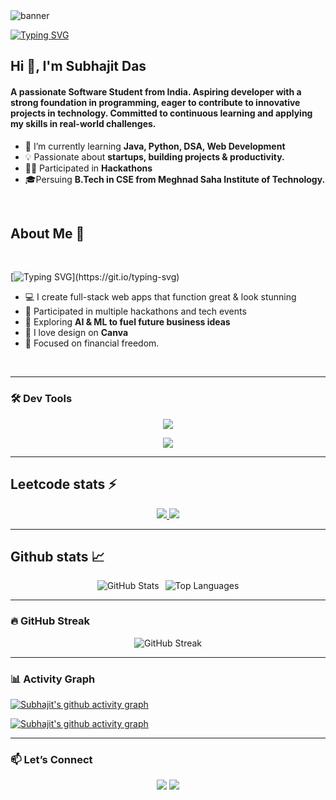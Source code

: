 <!-- Profile views -->
<!-- <p align="left"> <img src="https://komarev.com/ghpvc/?username=sksameersalam&label=Profile%20views&color=0e75b6&style=flat" alt="dampdigits" /> </p> -->
<!-- Banner -->
<picture>
  <!-- dark theme -->
  <source media="(prefers-color-scheme: dark)" srcset="profilePic/proimg.png">
  <!-- light theme -->
  <source media="(prefers-color-scheme: light)" srcset="profilePic/proimg.png">
  <img alt="banner" src="banners/dampdigitsDarkbg.jpg">
</picture>

[![Typing SVG](https://readme-typing-svg.demolab.com?font=Press+Start+2P&size=25&pause=4000&color=0000FFF&width=800&height=60&lines=%F0%9F%94%8D+whoami)](https://git.io/typing-svg)

<h2>Hi 👋, I'm Subhajit Das</h1>
<h4>A passionate Software Student from India. Aspiring developer with a strong foundation in programming, eager to contribute to innovative
 projects in technology. Committed to continuous learning and applying my skills in real-world challenges.
 </h4>

- 🌱 I’m currently learning **Java, Python, DSA, Web Development**
- 💡 Passionate about **startups, building projects & productivity.**
- 👨‍💻 Participated in **Hackathons**
- 🎓Persuing **B.Tech in CSE from Meghnad Saha Institute of Technology.**
<br>

## About Me 🚀
<br>

[![Typing SVG](https://readme-typing-svg.demolab.com?font=Press+Start+2P&size=25&pause=1000&color=9B4EF7&width=1000&lines=Full+Stack+Developer;Competitive+Programmer;Passionate+Python+Coder;AI+Enthusiast;)](https://git.io/typing-svg)
- 💻 I create full-stack web apps that function great & look stunning
- 🧠 Participated in multiple hackathons and tech events
- 🤖 Exploring **AI & ML to fuel future business ideas**
- 🎨 I love design on **Canva**
- 🚀 Focused on financial freedom.
<br>

---

### 🛠️ Dev Tools

<!-- Dark Mode -->
<a href="https://github.com/Subhajitindia99das#gh-dark-mode-only">
  <p align="center">
    <img src="https://skillicons.dev/icons?i=html,css,js,tailwind,python,java,react,nodejs,git,github,bootstrap,mongodb,postman,vercel,npm,wordpress,vscode,pycharm,bash,powershell,vim&perline=8" />
  </p>
</a>

<!-- Light Mode -->
<a href="https://github.com/Subhajitindia99das#gh-light-mode-only">
  <p align="center">
    <img src="https://skillicons.dev/icons?i=html,css,js,tailwind,python,java,react,nodejs,git,github,bootstrap,mongodb,postman,vercel,npm,wordpress,vscode,pycharm,bash,powershell,vim&perline=8&theme=light" />
  </p>
</a>

---

## Leetcode stats ⚡
<!-- ![LeetCode Stats](https://leetcard.jacoblin.cool/Subho11?theme=radical&font=Fira%20Mono&ext=heatmap) -->
<p align="center">
  <!-- Dark Mode -->
  <a href="https://github.com/Subho11#gh-dark-mode-only">
    <img src="https://leetcard.jacoblin.cool/Subho11?theme=chartreuse&font=Baloo%20Bhai%202&ext=heatmap"/>
<!--     ![LeetCode Stats](https://leetcard.jacoblin.cool/JacobLinCool?theme=chartreuse&font=Baloo%20Bhai%202&ext=heatmap) -->
  </a>
  <!-- Light Mode -->
  <a href="https://github.com/Subho11#gh-light-mode-only">
    <img src="https://leetcard.jacoblin.cool/Subho11?theme=chartreuse&font=Baloo%20Bhai%202&ext=heatmap"/>
  </a>
</p>


---

<!-- Github Stats -->
## Github stats 📈
<p align="center" style="display: flex; flex-drction: row; flex-wrap: wrap; justify-content: center; gap: 10px;">
  <!-- Dark Mode -->
<picture>
  <!-- Dark mode -->
  <source 
    srcset="https://github-readme-stats.vercel.app/api?username=Subhajitindia99das&show_icons=true&theme=blue&hide_border=true&bg_color=00000000"
    media="(prefers-color-scheme: dark)"
  />
  <!-- Light mode -->
  <source 
    srcset="https://github-readme-stats.vercel.app/api?username=Subhajitindia99das&show_icons=true&theme=blue&hide_border=true&bg_color=00000000"
    media="(prefers-color-scheme: light), (prefers-color-scheme: no-preference)"
  />
  <img alt="GitHub Stats" src="https://github-readme-stats.vercel.app/api?username=Subhajitindia99das&show_icons=true&theme=blue&hide_border=true&bg_color=00000000" />
</picture>

<picture>
  <!-- Dark mode -->
  <source 
    srcset="https://github-readme-stats.vercel.app/api/top-langs/?username=Subhajitindia99das&layout=compact&theme=blue&hide_border=true&bg_color=00000000"
    media="(prefers-color-scheme: dark)"
  />
  <!-- Light mode -->
  <source 
    srcset="https://github-readme-stats.vercel.app/api/top-langs/?username=Subhajitindia99das&layout=compact&theme=blue&hide_border=true&bg_color=00000000"
    media="(prefers-color-scheme: light), (prefers-color-scheme: no-preference)"
  />
  <img alt="Top Languages" src="https://github-readme-stats.vercel.app/api/top-langs/?username=Subhajitindia99das&layout=compact&theme=blue&hide_border=true&bg_color=00000000" />
</picture>


---

### 🔥 GitHub Streak
<p align="center">
  <!-- Github streak -->
  <picture>
    <!-- Dark Mode -->
    <source 
      srcset="https://streak-stats.demolab.com?user=Subhajitindia99das&theme=tokyonight&card_width=804&hide_border=true"
      media="(prefers-color-scheme: dark)"
    />
    <!-- Light Mode -->
    <source
      srcset="https://streak-stats.demolab.com?user=Subhajitindia99das&theme=shadow_green&card_width=804"
      media="(prefers-color-scheme: light), (prefers-color-scheme: no-preference)"
    />
    <img alt="GitHub Streak" src="https://github.com/Subhajitindia99das" />
  </picture>
</p>

---

<!-- Activity Graph -->
### 📊 Activity Graph

<!-- Dark Mode -->
[![Subhajit's github activity graph](https://github-readme-activity-graph.vercel.app/graph?username=Subhajitindia99das&theme=react-dark&hide_border=true#gh-dark-mode-only)](https://github.com/Subhajitindia99das#gh-dark-mode-only)
<!-- Light Mode -->
[![Subhajit's github activity graph](https://github-readme-activity-graph.vercel.app/graph?username=Subhajitindia99das&theme=github-light#gh-light-mode-only)](https://github.com/Subhajitindia99das#gh-light-mode-only)

---

### 📫 Let’s Connect

<p align="center">
  <a href="https://linkedin.com/in/subhajit-das-857174273"><img src="https://skillicons.dev/icons?i=linkedin" /></a>
  <a href="mailto:subhajitindia99das@gmail.com"><img src="https://skillicons.dev/icons?i=gmail" /></a>
</p>
